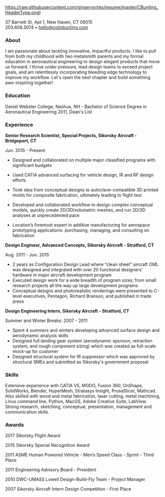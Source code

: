 <img src>https://raw.githubusercontent.com/gingervortex/resume/master/CBunting_HeaderType.png)</src>

37 Barnett St, Apt 1, New Haven, CT 06515  
203.606.3074 • [hello@colinbunting.com](mailto:hello@colinbunting.com)

### About

I am passionate about tackling innovative, impactful products. I like to pull from both my childhood with two metalsmith parents and my formal education in aeronautical engineering to design elegant products that move us forward. I thrive under pressure, lead design teams to exceed project goals, and am relentlessly incorporating bleeding edge technology to improve my workflow. Let's open the next chapter and build something awe-inspiring together!

### Education

Daniel Webster College, Nashua, NH - Bachelor of Science Degree in Aeronautical Engineering 2011, Dean's List

### Experience

**Senior Research Scientist, Special Projects, Sikorsky Aircraft - Bridgeport, CT**

Jun. 2015 - Present

- Designed and collaborated on multiple major classified programs with significant budgets
  
- Used CATIA advanced surfacing for vehicle design, IR and RF design efforts
  
- Took idea from conceptual designs to autoclave-compatible 3D printed molds for composite fabrication, ultimately leading to flight test
  
- Developed and collaborated workflow to design complex conceptual models, quickly create 2D/3D/volumetric meshes, and run 2D/3D analyses at unprecedented pace
  
- Location’s foremost expert in additive manufacturing for aerospace prototyping applications: purchasing, managing, and consulting on fabrication
  

**Design Engineer, Advanced Concepts, Sikorsky Aircraft - Stratford, CT**

Aug. 2011 - Jun. 2015

- 2 years as Configuration Design Lead where “clean sheet” aircraft OML was designed and integrated with over 20 functional designers’ hardware in major aircraft development program
- Executed design work for a wide breadth of program sizes; from small research projects all the way up large development programs
- Conceptual designs and photorealistic renderings were presented to C-level executives, Pentagon, Richard Branson, and published in trade press

**Design Engineering Intern, Sikorsky Aircraft - Stratford, CT**

Summer and Winter Breaks: 2007 - 2011

- Spent 4 summers and winters developing advanced surface design and aerodynamic analysis skills
- Designed full landing gear system (aerodynamic sponson, retraction system, and rough component sizing) which was created as full-scale mock-up for customer
- Designed structural system for IR suppressor which was approved by structural SMEs and submitted as Sikorsky's government proposal

### Skills

Extensive experience with CATIA V5, MODO, Fusion 360, OnShape, SolidWorks, Blender, HyperMesh, Stratasys Insight, PrusaSlicer, Mathcad. Also skilled with wood and metal fabrication, laser cutting, metal machining, Linux command line, Python, MacOS, Adobe Creative Suite, LabView. Strong research, sketching, conceptual, presentation, management and communication skills.

### Awards

2017 Sikorsky Flight Award

2015 Sikorsky Special Recognition Award

2011 ASME Human Powered Vehicle - Men’s Speed Class - Sprint - Third Place

2011 Engineering Advisory Board - President

2010 DWC-UMASS Lowell Design-Build-Fly Team - Project Manager

2007 Sikorsky Aircraft Intern Design Competition - First Place
